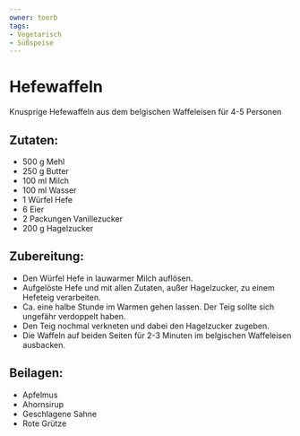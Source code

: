 ```yaml
---
owner: toerb
tags:
- Vegetarisch
- Süßspeise
---
```

Hefewaffeln
=====

Knusprige Hefewaffeln aus dem belgischen Waffeleisen für 4-5 Personen

Zutaten:
--------
 * 500 g Mehl
 * 250 g Butter
 * 100 ml Milch
 * 100 ml Wasser
 * 1 Würfel Hefe
 * 6 Eier
 * 2 Packungen Vanillezucker
 * 200 g Hagelzucker

Zubereitung:
----------------
 * Den Würfel Hefe in lauwarmer Milch auflösen.
 * Aufgelöste Hefe und mit allen Zutaten, außer Hagelzucker, zu einem Hefeteig verarbeiten.
 * Ca. eine halbe Stunde im Warmen gehen lassen. Der Teig sollte sich ungefähr verdoppelt haben.
 * Den Teig nochmal verkneten und dabei den Hagelzucker zugeben.
 * Die Waffeln auf beiden Seiten für 2-3 Minuten im belgischen Waffeleisen ausbacken.

Beilagen:
---------
 * Apfelmus
 * Ahornsirup
 * Geschlagene Sahne
 * Rote Grütze
